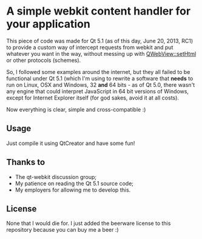 # A simple webkit content handler for your application

This piece of code was made for Qt 5.1 (as of this day, June 20, 2013, RC1) to provide a custom way of intercept requests from webkit and put whatever you want in the way, without messing up with [QWebView::setHtml](http://qt-project.org/doc/qt-5.0/qtwebkit/qwebview.html#setHtml) or other protocols (schemes).

So, I followed some examples around the internet, but they all failed to be functional under Qt 5.1 (which I'm using to rewrite a software that **needs** to run on Linux, OSX and Windows, 32 **and** 64 bits - as of Qt 5.0, there wasn't any engine that could interpret JavaScript in 64 bit versions of Windows, except for Internet Explorer itself (for god sakes, avoid it at all costs).

Now everything is clear, simple and cross-compatible :)

## Usage

Just compile it using QtCreator and have some fun!

## Thanks to

- The qt-webkit discussion group;
- My patience on reading the Qt 5.1 source code;
- My employers for allowing me to develop this.

## License

None that I would die for. I just added the beerware license to this repository because you can buy me a beer :)
